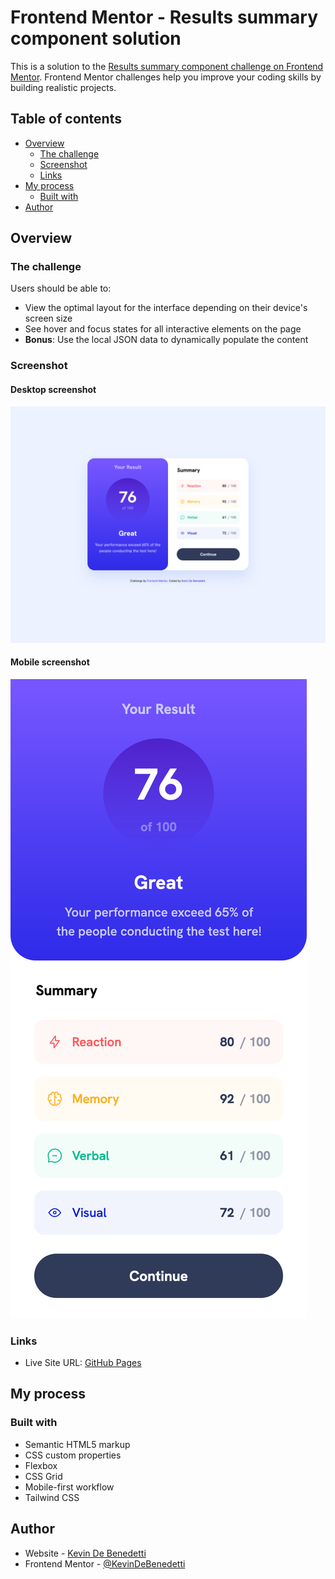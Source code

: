 # Frontend Mentor - Results summary component solution

This is a solution to the [Results summary component challenge on Frontend Mentor](https://www.frontendmentor.io/challenges/results-summary-component-CE_K6s0maV). Frontend Mentor challenges help you improve your coding skills by building realistic projects. 

## Table of contents

- [Overview](#overview)
  - [The challenge](#the-challenge)
  - [Screenshot](#screenshot)
  - [Links](#links)
- [My process](#my-process)
  - [Built with](#built-with)
- [Author](#author)

## Overview

### The challenge

Users should be able to:

- View the optimal layout for the interface depending on their device's screen size
- See hover and focus states for all interactive elements on the page
- **Bonus**: Use the local JSON data to dynamically populate the content

### Screenshot

#### Desktop screenshot
![](./screenshot/desktop.png)

#### Mobile screenshot
![](./screenshot/mobil.png)

### Links

- Live Site URL: [GitHub Pages](https://kevindebenedetti.github.io/results_summary_component_main--frontendmentor/)

## My process

### Built with

- Semantic HTML5 markup
- CSS custom properties
- Flexbox
- CSS Grid
- Mobile-first workflow
- Tailwind CSS

## Author

- Website - [Kevin De Benedetti](https://www.kevindb.dev/)
- Frontend Mentor - [@KevinDeBenedetti](https://www.frontendmentor.io/profile/KevinDeBenedetti)
